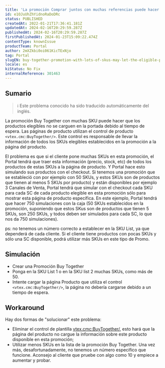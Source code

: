 ```yaml
---
title: 'La promoción Comprar juntos con muchas referencias puede hacer que los productos elegibles no se carguen en la parte delantera (tiempo de espera).'
id: e1OJuUhZhYidnoRaDoDRc
status: PUBLISHED
createdAt: 2022-01-21T17:36:41.181Z
updatedAt: 2024-02-16T20:29:59.287Z
publishedAt: 2024-02-16T20:29:59.287Z
firstPublishedAt: 2024-01-23T15:09:22.474Z
contentType: knownIssue
productTeam: Portal
author: 2mXZkbi0oi061KicTExNjo
tag: Portal
slugEN: buy-together-promotion-with-lots-of-skus-may-let-the-eligible-products-not-to-load-on-the-front-timeout
locale: es
kiStatus: No Fix
internalReference: 301463
---
```


## Sumario

>ℹ️ Este problema conocido ha sido traducido automáticamente del inglés.


La promoción Buy Together con muchas SKU puede hacer que los productos elegibles no se carguen en la portada debido al tiempo de espera. Las páginas de producto utilizan el control de producto `<vtex.cmc:BuyTogether/>`. Este control es responsable de llevar la información de todos los SKUs elegibles establecidos en la promoción a la página del producto.

El problema es que si el cliente pone muchas SKUs en esta promoción, el Portal tendrá que traer esta información (precio, stock, etc) de todos los productos de estas SKUs a la página de producto. Y Portal hace esto simulando sus productos con el checkout. Si tenemos una promoción que se estableció con por ejemplo con 50 SKUs, y estos SKUs son de productos que tienen al menos 5 SKUs por producto) y están disponibles por ejemplo 3 Canales de Venta, Portal tendrá que simular con el checkout cada SKU para cada SC de cada producto elegible en esta promoción sólo para mostrar esta página de producto específica. En este ejemplo, Portal tendrá que hacer 750 simulaciones con la caja (50 SKUs establecidos en la promoción, suponiendo que estos SKus son de productos que tienen 5 SKUs, son 250 SKUs, y todos deben ser simulados para cada SC, lo que nos da 750 simulaciones).

ps: no tenemos un número correcto a establecer en la SKU List, ya que dependerá de cada cliente. Si el cliente tiene productos con pocas SKUs y sólo una SC disponible, podrá utilizar más SKUs en este tipo de Promo.


##

## Simulación


- Crear una Promoción Buy Together
- Ponga en la SKU List 1 o en la SKU list 2 muchas SKUs, como más de 50.
- Intente cargar la página Producto que utiliza el control `<vtex.cmc:BuyTogether/>`, la página no debería cargarse debido a un tiempo de espera.



## Workaround


Hay dos formas de "solucionar" este problema:
- Eliminar el control de plantilla <vtex.cmc:BuyTogether/>, esto hará que la página del producto no cargue la información sobre este producto disponible en esta promoción;
- Utilizar menos SKUs en la lista de la promoción Buy Together. Una vez más, desafortunadamente, no tenemos un número específico que funcione. Aconsejo al cliente que pruebe con algo como 10 y empiece a aumentar y probar.


